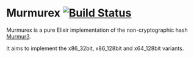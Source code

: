 Murmurex [![Build Status](https://travis-ci.org/gmcabrita/murmurex.png?branch=master)](https://travis-ci.org/gmcabrita/murmurex)
========

Murmurex is a pure Elixir implementation of the non-cryptographic hash [Murmur3](https://code.google.com/p/smhasher/wiki/MurmurHash3).

It aims to implement the x86_32bit, x86_128bit and x64_128bit variants.
